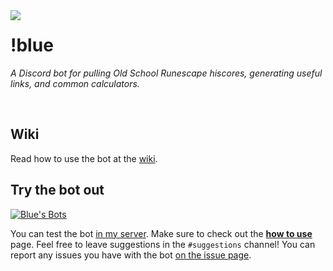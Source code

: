 <img src="https://raw.githubusercontent.com/wiki/zedchance/blues_bot.py/screenshots/b.png" align=left>

# !blue

_A Discord bot for pulling *Old School Runescape* hiscores, generating useful links, and common calculators._

<br>

## Wiki

Read how to use the bot at the [wiki](https://github.com/zedchance/blues_bot.py/wiki).

## Try the bot out  

<a href="https://discord.gg/WUsZ5Hf">![Blue's Bots](https://img.shields.io/discord/532781992027357184?color=%237289DA&label=Blue%27s%20Bots&logo=discord&logoColor=white)</a> 

You can test the bot [in my server](https://discord.gg/WUsZ5Hf). Make sure to check out the [**how to use**](https://github.com/zedchance/blues_bot.py/wiki/Use) page. Feel free to leave suggestions in the `#suggestions` channel! You can report any issues you have with the bot [on the issue page](https://github.com/zedchance/blues_bot.py/issues).

